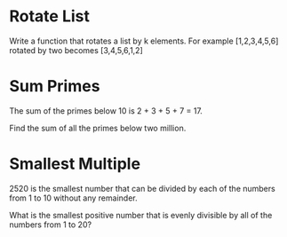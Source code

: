 # Rotate List

Write a function that rotates a list by k elements. For example [1,2,3,4,5,6] rotated by two becomes [3,4,5,6,1,2]

# Sum Primes

The sum of the primes below 10 is 2 + 3 + 5 + 7 = 17.

Find the sum of all the primes below two million.

# Smallest Multiple

2520 is the smallest number that can be divided by each of the numbers from 1 to 10 without any remainder.

What is the smallest positive number that is evenly divisible by all of the numbers from 1 to 20?
